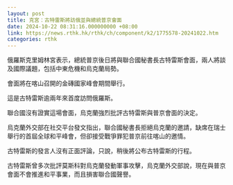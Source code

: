 ```yaml
---
layout: post
title: 克宮：古特雷斯將訪俄並與總統普京會面
date: 2024-10-22 08:31:16.000000000 +08:00
link: https://news.rthk.hk/rthk/ch/component/k2/1775578-20241022.htm
categories: rthk
---
```


俄羅斯克里姆林宮表示，總統普京後日將與聯合國秘書長古特雷斯會面，兩人將談及國際議題，包括中東危機和烏克蘭局勢。

會面將在喀山召開的金磚國家峰會期間舉行。

這是古特雷斯逾兩年來首度訪問俄羅斯。

聯合國沒有證實這場會面，烏克蘭強烈批評古特雷斯與普京會面的決定。

烏克蘭外交部在社交平台發文指出，聯合國秘書長拒絕烏克蘭的邀請，缺席在瑞士舉行的首屆全球和平峰會，但卻接受戰爭罪犯普京前往喀山的邀情。

古特雷斯的發言人沒有正面評論，只說，稍後將公布古特雷斯的行程。

古特雷斯曾多次批評莫斯科對烏克蘭發動軍事攻擊，烏克蘭外交部說，現在與普京會面不會推進和平事業，而且損害聯合國聲譽。
